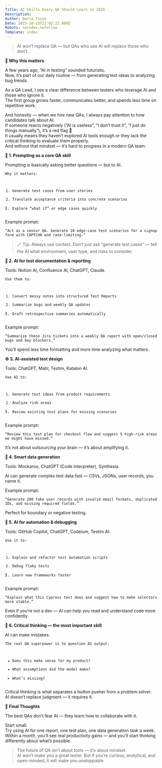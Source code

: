 ```yaml
---
Title: AI Skills Every QA Should Learn in 2026
Description: 
Author: Daria Tsion
Date: 2025-10-23T22:02:21.000Z
Robots: noindex,nofollow
Template: index
---
```

<blockquote>
<p>AI won’t replace QA — but QAs who use AI will replace those who don’t.</p>
</blockquote>

<p><strong>💬 Why this matters</strong></p>

<p>A few years ago, “AI in testing” sounded futuristic.<br>
Now, it’s part of our daily routine — from generating test ideas to analyzing bug trends.</p>

<p>As a QA Lead, I see a clear difference between testers who leverage AI and those who ignore it.<br>
The first group grows faster, communicates better, and spends less time on repetitive work.</p>

<p>And honestly — when we hire new QAs, I always pay attention to how candidates talk about AI.<br>
If someone reacts negatively (“AI is useless”, “I don’t trust it”, “I just do things manually”), it’s a red flag 🚩<br>
It usually means they haven’t explored AI tools enough or they lack the critical thinking to evaluate them properly.<br>
And without that mindset — it’s hard to progress in a modern QA team.</p>

<p><strong>🧠 1. Prompting as a core QA skill</strong></p>

<p>Prompting is basically asking better questions — but to AI.<br>
</p>

<div class="highlight js-code-highlight">
<pre class="highlight plaintext"><code>Why it matters:

1. Generate test cases from user stories
2. Translate acceptance criteria into concrete scenarios
3. Explore “what if” or edge cases quickly
</code></pre>

</div>



<p>Example prompt:</p>

<p><code>“Act as a senior QA. Generate 10 edge-case test scenarios for a signup form with CAPTCHA and rate-limiting.”</code></p>

<blockquote>
<p>🪄 Tip: Always use context. Don’t just ask “generate test cases” — tell the AI what environment, user type, and risks to consider.</p>
</blockquote>

<p><strong>🧩 2. AI for test documentation &amp; reporting</strong></p>

<p>Tools: Notion AI, Confluence AI, ChatGPT, Claude.<br>
</p>

<div class="highlight js-code-highlight">
<pre class="highlight plaintext"><code>Use them to:

1. Convert messy notes into structured Test Reports
2. Summarize bugs and weekly QA updates
3. Draft retrospective summaries automatically
</code></pre>

</div>



<p>Example prompt:</p>

<p><code>“Summarize these Jira tickets into a weekly QA report with open/closed bugs and key blockers.”</code></p>

<p>You’ll spend less time formatting and more time analyzing what matters.</p>

<p><strong>⚙️ 3. AI-assisted test design</strong></p>

<p>Tools: ChatGPT, Mabl, Testim, Katalon AI.<br>
</p>

<div class="highlight js-code-highlight">
<pre class="highlight plaintext"><code>Use AI to:

1. Generate test ideas from product requirements
2. Analyze risk areas
3. Review existing test plans for missing scenarios
</code></pre>

</div>



<p>Example prompt:</p>

<p><code>“Review this test plan for checkout flow and suggest 5 high-risk areas we might have missed.”</code></p>

<p>It’s not about outsourcing your brain — it’s about amplifying it.</p>

<p><strong>🧪 4. Smart data generation</strong></p>

<p>Tools: Mockaroo, ChatGPT (Code Interpreter), Synthesia.</p>

<p>AI can generate complex test data fast — CSVs, JSONs, user records, you name it.</p>

<p>Example prompt:</p>

<p><code>“Generate 200 fake user records with invalid email formats, duplicated IDs, and missing required fields.”</code></p>

<p>Perfect for boundary or negative testing.</p>

<p><strong>🧰 5. AI for automation &amp; debugging</strong></p>

<p>Tools: GitHub Copilot, ChatGPT, Codeium, Testim AI.<br>
</p>

<div class="highlight js-code-highlight">
<pre class="highlight plaintext"><code>Use it to:

1. Explain and refactor test automation scripts
2. Debug flaky tests
3. Learn new frameworks faster
</code></pre>

</div>



<p>Example prompt:</p>

<p><code>“Explain what this Cypress test does and suggest how to make selectors more stable.”</code></p>

<p>Even if you’re not a dev — AI can help you read and understand code more confidently.</p>

<p><strong>🧭 6. Critical thinking — the most important skill</strong></p>

<p>AI can make mistakes.<br>
</p>

<div class="highlight js-code-highlight">
<pre class="highlight plaintext"><code>The real QA superpower is to question AI output:

- Does this make sense for my product?
- What assumptions did the model make?
- What’s missing?
</code></pre>

</div>



<p>Critical thinking is what separates a button pusher from a problem solver.<br>
AI doesn’t replace judgment — it requires it.</p>

<p><strong>💛 Final Thoughts</strong></p>

<p>The best QAs don’t fear AI — they learn how to collaborate with it.</p>

<p>Start small.<br>
Try using AI for one report, one test plan, one data generation task a week.<br>
Within a month, you’ll see real productivity gains — and you’ll start thinking differently about what’s possible.</p>

<blockquote>
<p>The future of QA isn’t about tools — it’s about mindset.<br>
AI won’t make you a great tester. But if you’re curious, analytical, and open-minded, it will make you unstoppable.</p>
</blockquote>

